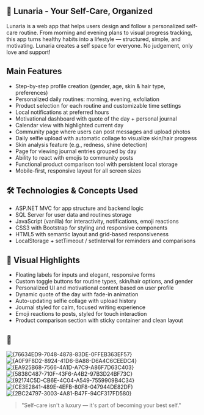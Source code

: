 ## 🌸 Lunaria - Your Self-Care, Organized
Lunaria is a web app that helps users design and follow a personalized self-care routine.
From morning and evening plans to visual progress tracking, this app turns healthy habits into a lifestyle — structured, simple, and motivating.
Lunaria creates a self space for everyone. No judgement, only love and support!

## Main Features
- Step-by-step profile creation (gender, age, skin & hair type, preferences)  
- Personalized daily routines: morning, evening, exfoliation  
- Product selection for each routine and customizable time settings  
- Local notifications at preferred hours  
- Motivational dashboard with quote of the day + personal journal  
- Calendar view with highlighted current day  
- Community page where users can post messages and upload photos  
- Daily selfie upload with automatic collage to visualize skin/hair progress  
- Skin analysis feature (e.g., redness, shine detection)  
- Page for viewing journal entries grouped by day  
- Ability to react with emojis to community posts  
- Functional product comparison tool with persistent local storage  
- Mobile-first, responsive layout for all screen sizes  

## 🛠 Technologies & Concepts Used 
- ASP.NET MVC for app structure and backend logic  
- SQL Server for user data and routines storage  
- JavaScript (vanilla) for interactivity, notifications, emoji reactions  
- CSS3 with Bootstrap for styling and responsive components  
- HTML5 with semantic layout and grid-based responsiveness  
- LocalStorage + setTimeout / setInterval for reminders and comparisons  

## 🎨 Visual Highlights
- Floating labels for inputs and elegant, responsive forms  
- Custom toggle buttons for routine types, skin/hair options, and gender  
- Personalized UI and motivational content based on user profile  
- Dynamic quote of the day with fade-in animation  
- Auto-updating selfie collage with upload history  
- Journal styled for calm, focused writing experience  
- Emoji reactions to posts, styled for touch interaction  
- Product comparison section with sticky container and clean layout  

## 📸
![{76634ED9-7048-4878-83DE-0FFEB363EF57}](https://github.com/user-attachments/assets/0d1ecc57-c493-486f-a913-1a06f3caa8ee)
![{A0F9F8D2-8924-41D6-BA88-D6A4C6CEEDC4}](https://github.com/user-attachments/assets/fa7bbfa8-0998-4088-963a-3927be8728d4)
![{EA925B68-7566-4A1D-A7C9-A86F7D63C403}](https://github.com/user-attachments/assets/56e05165-6ea6-43f9-a91a-aa416f8b26a3)
![{5838C487-710F-43F6-A4B2-97B3D24BF73C}](https://github.com/user-attachments/assets/ac4ba56e-ec5b-4da8-b44c-84423534f7ed)
![{92174C5D-CB6E-4C04-A549-7559909B4C34}](https://github.com/user-attachments/assets/b0b82f64-7c97-414c-9c43-5dcb47431a9f)
![{CE3E2841-489E-4EFB-80F8-047944DE82DF}](https://github.com/user-attachments/assets/8256fe9a-8bef-46b1-8519-5efeaafc6af4)
![{2BC24797-3003-4A81-B47F-94CF317FD580}](https://github.com/user-attachments/assets/1e220566-2fab-4a41-8c3e-b23c09171eb5)

> "Self-care isn't a luxury — it's part of becoming your best self."
